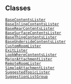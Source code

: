 ---
---
## Classes

<a href="../object/BaseContentsLister.html#BaseContentsLister"
target="main"><code>BaseContentsLister</code></a>  
<a
href="../object/BaseInlineContentsLister.html#BaseInlineContentsLister"
target="main"><code>BaseInlineContentsLister</code></a>  
<a href="../object/BaseRearContentsLister.html#BaseRearContentsLister"
target="main"><code>BaseRearContentsLister</code></a>  
<a
href="../object/BaseSurfaceContentsLister.html#BaseSurfaceContentsLister"
target="main"><code>BaseSurfaceContentsLister</code></a>  
<a href="../object/BaseThingContentsLister.html#BaseThingContentsLister"
target="main"><code>BaseThingContentsLister</code></a>  
<a
href="../object/BaseUndersideContentsLister.html#BaseUndersideContentsLister"
target="main"><code>BaseUndersideContentsLister</code></a>  
<a href="../object/CustomRoomLister.html#CustomRoomLister"
target="main"><code>CustomRoomLister</code></a>  
<a href="../object/ExitLister1.html#ExitLister"
target="main"><code>ExitLister</code></a>  
<a href="../object/LookWhereContentsLister.html#LookWhereContentsLister"
target="main"><code>LookWhereContentsLister</code></a>  
<a href="../object/MajorAttachmentLister.html#MajorAttachmentLister"
target="main"><code>MajorAttachmentLister</code></a>  
<a href="../object/RemoteRoomLister.html#RemoteRoomLister"
target="main"><code>RemoteRoomLister</code></a>  
<a href="../object/SimpleAttachmentLister.html#SimpleAttachmentLister"
target="main"><code>SimpleAttachmentLister</code></a>  
<a href="../object/SuggestedTopicLister.html#SuggestedTopicLister"
target="main"><code>SuggestedTopicLister</code></a>  
<a href="../object/SuggestionListGroup.html#SuggestionListGroup"
target="main"><code>SuggestionListGroup</code></a>  

